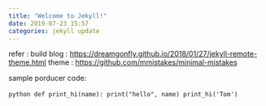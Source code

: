 ```yaml
---
title: "Welcome to Jekyll!"
date: 2019-07-23 15:57
categories: jekyll update
---
```


refer : 
build blog : https://dreamgonfly.github.io/2018/01/27/jekyll-remote-theme.html
theme : https://github.com/mmistakes/minimal-mistakes

sample porducer code:

​```python
def print_hi(name):
  print("hello", name)
print_hi('Tom')
​```
